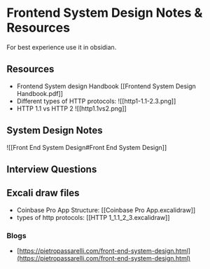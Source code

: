 # Frontend System Design Notes & Resources

For best experience use it in obsidian.

## Resources

- Frontend System design Handbook [[Frontend System Design Handbook.pdf]]
- Different types of HTTP protocols: ![[http1-1.1-2.3.png]]
- HTTP 1.1 vs HTTP 2 ![[http1.1vs2.png]]

## System Design Notes

![[Front End System Design#Front End System Design]]

## Interview Questions


## Excali draw files

- Coinbase Pro App Structure: [[Coinbase Pro App.excalidraw]]
- types of http protocols: [[HTTP 1_1.1_2_3.excalidraw]]

### Blogs

- [https://pietropassarelli.com/front-end-system-design.html](https://pietropassarelli.com/front-end-system-design.html)
